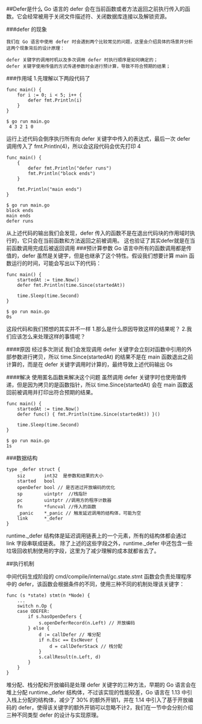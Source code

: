 ##Defer是什么
Go 语言的 defer 会在当前函数或者方法返回之前执行传入的函数。它会经常被用于关闭文件描述符、关闭数据库连接以及解锁资源。


###defer 的现象

```
我们在 Go 语言中使用 defer 时会遇到两个比较常见的问题，这里会介绍具体的场景并分析这两个现象背后的设计原理：

defer 关键字的调用时机以及多次调用 defer 时执行顺序是如何确定的；
defer 关键字使用传值的方式传递参数时会进行预计算，导致不符合预期的结果；
```

###作用域
1.先理解以下两段代码了
```
func main() {
	for i := 0; i < 5; i++ {
		defer fmt.Println(i)
	}
}

$ go run main.go
 4 3 2 1 0
```
运行上述代码会倒序执行所有向 defer 关键字中传入的表达式，最后一次 defer 调用传入了 fmt.Println(4)，所以会这段代码会优先打印 4

```
func main() {
    {
        defer fmt.Println("defer runs")
        fmt.Println("block ends")
    }
    
    fmt.Println("main ends")
}

$ go run main.go
block ends
main ends
defer runs
```

从上述代码的输出我们会发现，defer 传入的函数不是在退出代码块的作用域时执行的，它只会在当前函数和方法返回之前被调用。
这也验证了其实defer就是在当前函数调用完成后被返回调用
###预计算参数
Go 语言中所有的函数调用都是传值的，defer 虽然是关键字，但是也继承了这个特性。假设我们想要计算 main 函数运行的时间，可能会写出以下的代码：
```
func main() {
	startedAt := time.Now()
	defer fmt.Println(time.Since(startedAt))
	
	time.Sleep(time.Second)
}

$ go run main.go
0s
```
这段代码和我们预想的其实并不一样
1.那么是什么原因导致这样的结果呢？
2.我们应该怎么来处理这样的事情呢？

####原因
经过多次测试 我们会发现调用 defer 关键字会立刻对函数中引用的外部参数进行拷贝，所以 time.Since(startedAt) 的结果不是在 main 函数退出之前计算的，而是在 defer 关键字调用时计算的，最终导致上述代码输出 0s

####解决
使用匿名函数来解决这个问题
虽然调用 defer 关键字时也使用值传递，但是因为拷贝的是函数指针，所以 time.Since(startedAt) 会在 main 函数返回前被调用并打印出符合预期的结果。
```
func main() {
	startedAt := time.Now()
	defer func() { fmt.Println(time.Since(startedAt)) }()
	
	time.Sleep(time.Second)
}

$ go run main.go
1s
```
###数据结构
```
type _defer struct {
	siz       int32  是参数和结果的大小
	started   bool 
	openDefer bool // 是否进过开放编码的优化
	sp        uintptr  //栈指针
	pc        uintptr //调用方的程序计数器
	fn        *funcval //传入的函数
	_panic    *_panic // 触发延迟调用的结构体，可能为空
	link      *_defer
}
```

runtime._defer 结构体是延迟调用链表上的一个元素，所有的结构体都会通过 link 字段串联成链表。
除了上述的这些字段之外，runtime._defer 中还包含一些垃圾回收机制使用的字段，这里为了减少理解的成本就都省去了。

##执行机制

中间代码生成阶段的 cmd/compile/internal/gc.state.stmt 函数会负责处理程序中的 defer，该函数会根据条件的不同，使用三种不同的机制处理该关键字：
```
func (s *state) stmt(n *Node) {
	...
	switch n.Op {
	case ODEFER:
		if s.hasOpenDefers {
			s.openDeferRecord(n.Left) // 开放编码
		} else {
			d := callDefer // 堆分配
			if n.Esc == EscNever {
				d = callDeferStack // 栈分配
			}
			s.callResult(n.Left, d)
		}
	}
}
```
堆分配、栈分配和开放编码是处理 defer 关键字的三种方法，早期的 Go 语言会在堆上分配 runtime._defer 结构体，不过该实现的性能较差，Go 语言在 1.13 中引入栈上分配的结构体，减少了 30% 的额外开销1，并在 1.14 中引入了基于开放编码的 defer，使得该关键字的额外开销可以忽略不计2，我们在一节中会分别介绍三种不同类型 defer 的设计与实现原理。


